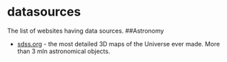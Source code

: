 # datasources
The list of websites having data sources.
##Astronomy
* [sdss.org](http://sdss.org) - the most detailed 3D maps of the Universe ever made. More than 3 mln astronomical objects.  
